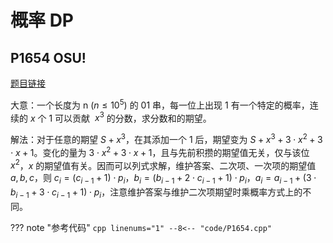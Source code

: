 # 概率 DP

## P1654 OSU!

[题目链接](https://www.luogu.com.cn/problem/P1654)

大意：一个长度为 n $(n\leq 10^5)$ 的 01 串，每一位上出现 1 有一个特定的概率，连续的 $x$ 个 $1$ 可以贡献  $x^3$ 的分数，求分数和的期望。

解法：对于任意的期望 $S+x^3$，在其添加一个 $1$ 后，期望变为 $S+x^3+3\cdot x^2+3\cdot x+1$。变化的量为 $3\cdot x^2+3\cdot x + 1$，且与先前积攒的期望值无关，仅与该位 $x^2$，$x$ 的期望值有关。因而可以列式求解，维护答案、二次项、一次项的期望值 $a,b,c$，则 $c_{i}=(c_{i-1}+1)\cdot p_i$，$b_i=(b_{i-1}+2\cdot c_{i-1}+1)\cdot p_i$，$a_{i}=a_{i-1}+(3\cdot b_{i-1}+3\cdot c_{i-1}+1)\cdot p_i$，注意维护答案与维护二次项期望时乘概率方式上的不同。

??? note "参考代码"
	```cpp linenums="1"
	--8<-- "code/P1654.cpp"
	```